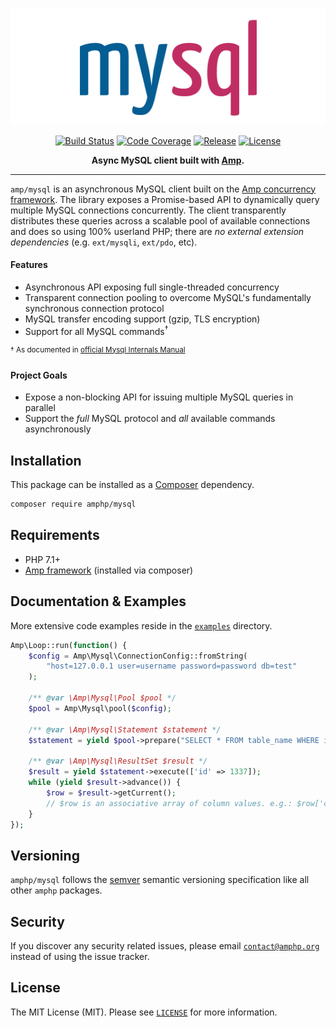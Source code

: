<p align="center">
<a href="https://amphp.org/mysql"><img src="https://raw.githubusercontent.com/amphp/logo/master/repos/mysql.png?v=12-07-2017" alt="mysql"/></a>
</p>

<p align="center">
<a href="https://travis-ci.org/amphp/mysql"><img src="https://img.shields.io/travis/amphp/mysql/master.svg?style=flat-square" alt="Build Status"/></a>
<a href="https://coveralls.io/github/amphp/mysql?branch=master"><img src="https://img.shields.io/coveralls/amphp/mysql/master.svg?style=flat-square" alt="Code Coverage"/></a>
<a href="https://github.com/amphp/mysql/releases"><img src="https://img.shields.io/github/release/amphp/mysql.svg?style=flat-square" alt="Release"/></a>
<a href="https://github.com/amphp/mysql/blob/master/LICENSE"><img src="https://img.shields.io/badge/license-MIT-blue.svg?style=flat-square" alt="License"/></a>
</p>

<p align="center"><strong>Async MySQL client built with <a href="https://amphp.org/">Amp</a>.</strong></p>

<hr/>

`amp/mysql` is an asynchronous MySQL client built on the [Amp concurrency framework](https://amphp.org/). The library exposes a Promise-based API to dynamically query multiple MySQL connections concurrently. The client transparently distributes these queries across a scalable pool of available connections and does so using 100% userland PHP; there are *no external extension dependencies* (e.g. `ext/mysqli`, `ext/pdo`, etc).

#### Features

 - Asynchronous API exposing full single-threaded concurrency
 - Transparent connection pooling to overcome MySQL's fundamentally synchronous connection protocol
 - MySQL transfer encoding support (gzip, TLS encryption)
 - Support for all MySQL commands<sup>†</sup>

<sup>† As documented in [official Mysql Internals Manual](https://dev.mysql.com/doc/internals/en/client-server-protocol.html)</sup>

#### Project Goals

* Expose a non-blocking API for issuing multiple MySQL queries in parallel
* Support the *full* MySQL protocol and *all* available commands asynchronously

## Installation

This package can be installed as a [Composer](https://getcomposer.org/) dependency.

```bash
composer require amphp/mysql
```

## Requirements

* PHP 7.1+
* [Amp framework](https://github.com/amphp/amp) (installed via composer)

## Documentation & Examples

More extensive code examples reside in the [`examples`](examples) directory.

```php
Amp\Loop::run(function() {
    $config = Amp\Mysql\ConnectionConfig::fromString(
        "host=127.0.0.1 user=username password=password db=test"
    );
    
    /** @var \Amp\Mysql\Pool $pool */
    $pool = Amp\Mysql\pool($config);
    
    /** @var \Amp\Mysql\Statement $statement */
    $statement = yield $pool->prepare("SELECT * FROM table_name WHERE id = :id");
    
    /** @var \Amp\Mysql\ResultSet $result */
    $result = yield $statement->execute(['id' => 1337]);
    while (yield $result->advance()) {
        $row = $result->getCurrent();
        // $row is an associative array of column values. e.g.: $row['column_name']
    }
});
```
## Versioning

`amphp/mysql` follows the [semver](http://semver.org/) semantic versioning specification like all other `amphp` packages.

## Security

If you discover any security related issues, please email [`contact@amphp.org`](mailto:contact@amphp.org) instead of using the issue tracker.

## License

The MIT License (MIT). Please see [`LICENSE`](./LICENSE) for more information.
